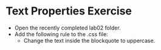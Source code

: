 
# Text Properties Exercise

- Open the recently completed lab02 folder.
- Add the following rule to the .css file:
  - Change the text inside the blockquote to uppercase.
